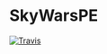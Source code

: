 # SkyWarsPE

[![Travis](https://api.travis-ci.org/BlawoHDNetworkCH/SkyWarsPE.svg?branch=master)](https://travis-ci.org/BlawoHDNetworkCH/SkyWarsPE)
